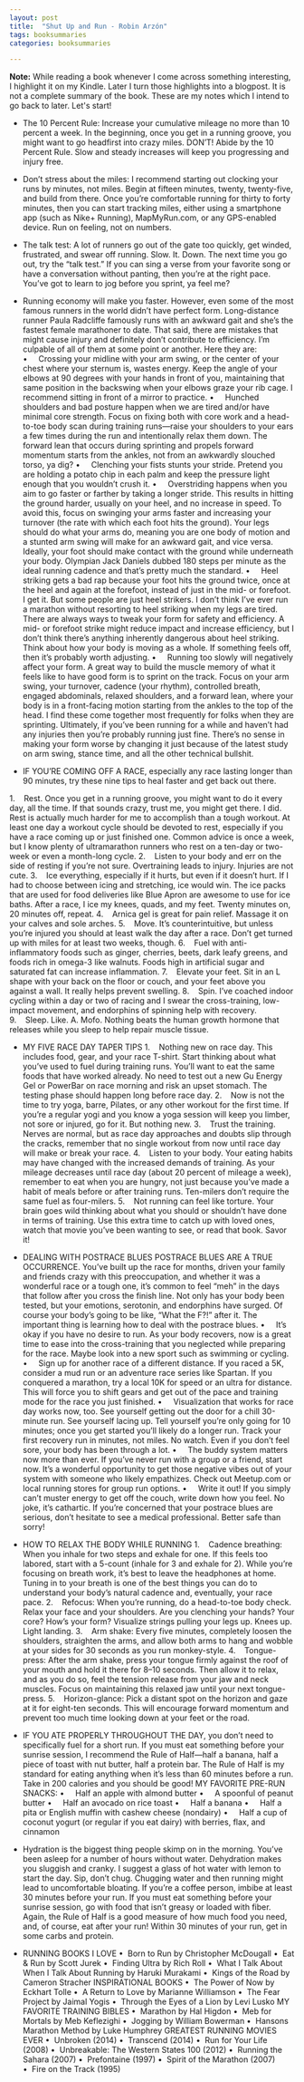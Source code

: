 ```yaml
---
layout: post
title:  "Shut Up and Run - Robin Arzón"
tags: booksummaries
categories: booksummaries

---
```


**Note:** While reading a book whenever I come across something interesting, I highlight it on my Kindle. Later I turn those highlights into a blogpost. It is not a complete summary of the book. These are my notes which I intend to go back to later. Let's start!

- The 10 Percent Rule: Increase your cumulative mileage no more than 10 percent a week. In the beginning, once you get in a running groove, you might want to go headfirst into crazy miles. DON’T! Abide by the 10 Percent Rule. Slow and steady increases will keep you progressing and injury free.

- Don’t stress about the miles: I recommend starting out clocking your runs by minutes, not miles. Begin at fifteen minutes, twenty, twenty-five, and build from there. Once you’re comfortable running for thirty to forty minutes, then you can start tracking miles, either using a smartphone app (such as Nike+ Running), MapMyRun.com, or any GPS-enabled device. Run on feeling, not on numbers.

- The talk test: A lot of runners go out of the gate too quickly, get winded, frustrated, and swear off running. Slow. It. Down. The next time you go out, try the “talk test.” If you can sing a verse from your favorite song or have a conversation without panting, then you’re at the right pace. You’ve got to learn to jog before you sprint, ya feel me?

- Running economy will make you faster. However, even some of the most famous runners in the world didn’t have perfect form. Long-distance runner Paula Radcliffe famously runs with an awkward gait and she’s the fastest female marathoner to date. That said, there are mistakes that might cause injury and definitely don’t contribute to efficiency. I’m culpable of all of them at some point or another. Here they are:
•     Crossing your midline with your arm swing, or the center of your chest where your sternum is, wastes energy. Keep the angle of your elbows at 90 degrees with your hands in front of you, maintaining that same position in the backswing when your elbows graze your rib cage. I recommend sitting in front of a mirror to practice.
•     Hunched shoulders and bad posture happen when we are tired and/or have minimal core strength. Focus on fixing both with core work and a head-to-toe body scan during training runs—raise your shoulders to your ears a few times during the run and intentionally relax them down. The forward lean that occurs during sprinting and propels forward momentum starts from the ankles, not from an awkwardly slouched torso, ya dig?
•     Clenching your fists stunts your stride. Pretend you are holding a potato chip in each palm and keep the pressure light enough that you wouldn’t crush it.
•     Overstriding happens when you aim to go faster or farther by taking a longer stride. This results in hitting the ground harder, usually on your heel, and no increase in speed. To avoid this, focus on swinging your arms faster and increasing your turnover (the rate with which each foot hits the ground). Your legs should do what your arms do, meaning you are one body of motion and a stunted arm swing will make for an awkward gait, and vice versa. Ideally, your foot should make contact with the ground while underneath your body. Olympian Jack Daniels dubbed 180 steps per minute as the ideal running cadence and that’s pretty much the standard.
•     Heel striking gets a bad rap because your foot hits the ground twice, once at the heel and again at the forefoot, instead of just in the mid- or forefoot. I get it. But some people are just heel strikers. I don’t think I’ve ever run a marathon without resorting to heel striking when my legs are tired. There are always ways to tweak your form for safety and efficiency. A mid- or forefoot strike might reduce impact and increase efficiency, but I don’t think there’s anything inherently dangerous about heel striking. Think about how your body is moving as a whole. If something feels off, then it’s probably worth adjusting.
•     Running too slowly will negatively affect your form. A great way to build the muscle memory of what it feels like to have good form is to sprint on the track. Focus on your arm swing, your turnover, cadence (your rhythm), controlled breath, engaged abdominals, relaxed shoulders, and a forward lean, where your body is in a front-facing motion starting from the ankles to the top of the head. I find these come together most frequently for folks when they are sprinting.
Ultimately, if you’ve been running for a while and haven’t had any injuries then you’re probably running just fine. There’s no sense in making your form worse by changing it just because of the latest study on arm swing, stance time, and all the other technical bullshit.

- IF YOU’RE COMING OFF A RACE, especially any race lasting longer than 90 minutes, try these nine tips to heal faster and get back out there.

1.    Rest. Once you get in a running groove, you might want to do it every day, all the time. If that sounds crazy, trust me, you might get there. I did. Rest is actually much harder for me to accomplish than a tough workout. At least one day a workout cycle should be devoted to rest, especially if you have a race coming up or just finished one. Common advice is once a week, but I know plenty of ultramarathon runners who rest on a ten-day or two-week or even a month-long cycle.
2.    Listen to your body and err on the side of resting if you’re not sure. Overtraining leads to injury. Injuries are not cute.
3.    Ice everything, especially if it hurts, but even if it doesn’t hurt. If I had to choose between icing and stretching, ice would win. The ice packs that are used for food deliveries like Blue Apron are awesome to use for ice baths. After a race, I ice my knees, quads, and my feet. Twenty minutes on, 20 minutes off, repeat.
4.    Arnica gel is great for pain relief. Massage it on your calves and sole arches.
5.    Move. It’s counterintuitive, but unless you’re injured you should at least walk the day after a race. Don’t get turned up with miles for at least two weeks, though.
6.    Fuel with anti-inflammatory foods such as ginger, cherries, beets, dark leafy greens, and foods rich in omega-3 like walnuts. Foods high in artificial sugar and saturated fat can increase inflammation.
7.    Elevate your feet. Sit in an L shape with your back on the floor or couch, and your feet above you against a wall. It really helps prevent swelling.
8.    Spin. I’ve coached indoor cycling within a day or two of racing and I swear the cross-training, low-impact movement, and endorphins of spinning help with recovery.
9.    Sleep. Like. A. Mofo. Nothing beats the human growth hormone that releases while you sleep to help repair muscle tissue.

- MY FIVE RACE DAY TAPER TIPS
1.    Nothing new on race day. This includes food, gear, and your race T-shirt. Start thinking about what you’ve used to fuel during training runs. You’ll want to eat the same foods that have worked already. No need to test out a new Gu Energy Gel or PowerBar on race morning and risk an upset stomach. The testing phase should happen long before race day.
2.    Now is not the time to try yoga, barre, Pilates, or any other workout for the first time. If you’re a regular yogi and you know a yoga session will keep you limber, not sore or injured, go for it. But nothing new.
3.    Trust the training. Nerves are normal, but as race day approaches and doubts slip through the cracks, remember that no single workout from now until race day will make or break your race.
4.    Listen to your body. Your eating habits may have changed with the increased demands of training. As your mileage decreases until race day (about 20 percent of mileage a week), remember to eat when you are hungry, not just because you’ve made a habit of meals before or after training runs. Ten-milers don’t require the same fuel as four-milers.
5.    Not running can feel like torture. Your brain goes wild thinking about what you should or shouldn’t have done in terms of training. Use this extra time to catch up with loved ones, watch that movie you’ve been wanting to see, or read that book. Savor it!

- DEALING WITH POSTRACE BLUES
POSTRACE BLUES ARE A TRUE OCCURRENCE. You’ve built up the race for months, driven your family and friends crazy with this preoccupation, and whether it was a wonderful race or a tough one, it’s common to feel “meh” in the days that follow after you cross the finish line. Not only has your body been tested, but your emotions, serotonin, and endorphins have surged. Of course your body’s going to be like, “What the F?!” after it. The important thing is learning how to deal with the postrace blues.
•     It’s okay if you have no desire to run. As your body recovers, now is a great time to ease into the cross-training that you neglected while preparing for the race. Maybe look into a new sport such as swimming or cycling.
•     Sign up for another race of a different distance. If you raced a 5K, consider a mud run or an adventure race series like Spartan. If you conquered a marathon, try a local 10K for speed or an ultra for distance. This will force you to shift gears and get out of the pace and training mode for the race you just finished.
•     Visualization that works for race day works now, too. See yourself getting out the door for a chill 30-minute run. See yourself lacing up. Tell yourself you’re only going for 10 minutes; once you get started you’ll likely do a longer run. Track your first recovery run in minutes, not miles. No watch. Even if you don’t feel sore, your body has been through a lot.
•     The buddy system matters now more than ever. If you’ve never run with a group or a friend, start now. It’s a wonderful opportunity to get those negative vibes out of your system with someone who likely empathizes. Check out Meetup.com or local running stores for group run options.
•     Write it out! If you simply can’t muster energy to get off the couch, write down how you feel. No joke, it’s cathartic.
If you’re concerned that your postrace blues are serious, don’t hesitate to see a medical professional. Better safe than sorry!

- HOW TO RELAX THE BODY WHILE RUNNING
1.    Cadence breathing: When you inhale for two steps and exhale for one. If this feels too labored, start with a 5-count (inhale for 3 and exhale for 2). While you’re focusing on breath work, it’s best to leave the headphones at home. Tuning in to your breath is one of the best things you can do to understand your body’s natural cadence and, eventually, your race pace.
2.    Refocus: When you’re running, do a head-to-toe body check. Relax your face and your shoulders. Are you clenching your hands? Your core? How’s your form? Visualize strings pulling your legs up. Knees up. Light landing.
3.    Arm shake: Every five minutes, completely loosen the shoulders, straighten the arms, and allow both arms to hang and wobble at your sides for 30 seconds as you run monkey-style.
4.    Tongue-press: After the arm shake, press your tongue firmly against the roof of your mouth and hold it there for 8–10 seconds. Then allow it to relax, and as you do so, feel the tension release from your jaw and neck muscles. Focus on maintaining this relaxed jaw until your next tongue-press.
5.    Horizon-glance: Pick a distant spot on the horizon and gaze at it for eight-ten seconds. This will encourage forward momentum and prevent too much time looking down at your feet or the road.

- IF YOU ATE PROPERLY THROUGHOUT THE DAY, you don’t need to specifically fuel for a short run. If you must eat something before your sunrise session, I recommend the Rule of Half—half a banana, half a piece of toast with nut butter, half a protein bar. The Rule of Half is my standard for eating anything when it’s less than 60 minutes before a run. Take in 200 calories and you should be good!
MY FAVORITE PRE-RUN SNACKS:
•     Half an apple with almond butter
•     A spoonful of peanut butter
•     Half an avocado on rice toast
•     Half a banana
•     Half a pita or English muffin with cashew cheese (nondairy)
•     Half a cup of coconut yogurt (or regular if you eat dairy) with berries, flax, and cinnamon

- Hydration is the biggest thing people skimp on in the morning. You’ve been asleep for a number of hours without water. Dehydration makes you sluggish and cranky. I suggest a glass of hot water with lemon to start the day. Sip, don’t chug. Chugging water and then running might lead to uncomfortable bloating.
If you’re a coffee person, imbibe at least 30 minutes before your run. If you must eat something before your sunrise session, go with food that isn’t greasy or loaded with fiber. Again, the Rule of Half is a good measure of how much food you need, and, of course, eat after your run! Within 30 minutes of your run, get in some carbs and protein.

- RUNNING BOOKS I LOVE
•  Born to Run by Christopher McDougall
•  Eat & Run by Scott Jurek
•  Finding Ultra by Rich Roll
•  What I Talk About When I Talk About Running by Haruki Murakami
•  Kings of the Road by Cameron Stracher
INSPIRATIONAL BOOKS
•  The Power of Now by Eckhart Tolle
•  A Return to Love by Marianne Williamson
•  The Fear Project by Jaimal Yogis
•  Through the Eyes of a Lion by Levi Lusko
MY FAVORITE TRAINING BIBLES
•  Marathon by Hal Higdon
•  Meb for Mortals by Meb Keflezighi
•  Jogging by William Bowerman
•  Hansons Marathon Method by Luke Humphrey
GREATEST RUNNING MOVIES EVER
•  Unbroken (2014)
•  Transcend (2014)
•  Run for Your Life (2008)
•  Unbreakable: The Western States 100 (2012)
•  Running the Sahara (2007)
•  Prefontaine (1997)
•  Spirit of the Marathon (2007)
•  Fire on the Track (1995)
